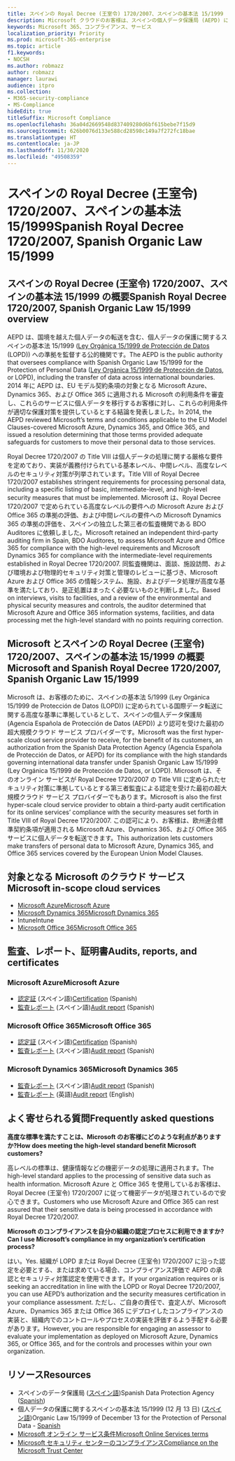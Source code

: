 ```yaml
---
title: スペインの Royal Decree (王室令) 1720/2007、スペインの基本法 15/1999
description: Microsoft クラウドのお客様は、スペインの個人データ保護局 (AEPD) により国境を越えたデータの転送の許可を受けています。
keywords: Microsoft 365、コンプライアンス、サービス
localization_priority: Priority
ms.prod: microsoft-365-enterprise
ms.topic: article
f1.keywords:
- NOCSH
ms.author: robmazz
author: robmazz
manager: laurawi
audience: itpro
ms.collection:
- M365-security-compliance
- MS-Compliance
hideEdit: true
titleSuffix: Microsoft Compliance
ms.openlocfilehash: 36a04d2669548d837409280d6bf615bebe7f15d9
ms.sourcegitcommit: 626b0076d133e588cd28598c149a7f272fc18bae
ms.translationtype: HT
ms.contentlocale: ja-JP
ms.lasthandoff: 11/30/2020
ms.locfileid: "49508359"
---
```

# <a name="spanish-royal-decree-17202007-spanish-organic-law-151999"></a><span data-ttu-id="07e01-104">スペインの Royal Decree (王室令) 1720/2007、スペインの基本法 15/1999</span><span class="sxs-lookup"><span data-stu-id="07e01-104">Spanish Royal Decree 1720/2007, Spanish Organic Law 15/1999</span></span>

## <a name="spanish-royal-decree-17202007-spanish-organic-law-151999-overview"></a><span data-ttu-id="07e01-105">スペインの Royal Decree (王室令) 1720/2007、スペインの基本法 15/1999 の概要</span><span class="sxs-lookup"><span data-stu-id="07e01-105">Spanish Royal Decree 1720/2007, Spanish Organic Law 15/1999 overview</span></span>

<span data-ttu-id="07e01-106">AEPD は、国境を越えた個人データの転送を含む、個人データの保護に関するスペインの基本法 15/1999 ([Ley Orgánica 15/1999 de Protección de Datos](https://www.boe.es/buscar/act.php?id=BOE-A-1999-23750) (LOPD)) への準拠を監督する公的機関です。</span><span class="sxs-lookup"><span data-stu-id="07e01-106">The AEPD is the public authority that oversees compliance with Spanish Organic Law 15/1999 for the Protection of Personal Data ([Ley Orgánica 15/1999 de Protección de Datos](https://www.boe.es/buscar/act.php?id=BOE-A-1999-23750), or LOPD), including the transfer of data across international boundaries.</span></span> <span data-ttu-id="07e01-107">2014 年に AEPD は、EU モデル契約条項の対象となる Microsoft Azure、Dynamics 365、および Office 365 に適用される Microsoft の利用条件を審査し、これらのサービスに個人データを移行するお客様に対し、これらの利用条件が適切な保護対策を提供しているとする結論を発表しました。</span><span class="sxs-lookup"><span data-stu-id="07e01-107">In 2014, the AEPD reviewed Microsoft’s terms and conditions applicable to the EU Model Clauses-covered Microsoft Azure, Dynamics 365, and Office 365, and issued a resolution determining that those terms provided adequate safeguards for customers to move their personal data to those services.</span></span>

<span data-ttu-id="07e01-108">Royal Decree 1720/2007 の Title VIII は個人データの処理に関する厳格な要件を定めており、実装が義務付けられている基本レベル、中間レベル、高度なレベルのセキュリティ対策が列挙されています。</span><span class="sxs-lookup"><span data-stu-id="07e01-108">Title VIII of Royal Decree 1720/2007 establishes stringent requirements for processing personal data, including a specific listing of basic, intermediate-level, and high-level security measures that must be implemented.</span></span> <span data-ttu-id="07e01-109">Microsoft は、Royal Decree 1720/2007 で定められている高度なレベルの要件への Microsoft Azure および Office 365 の準拠の評価、および中間レベルの要件への Microsoft Dynamics 365 の準拠の評価を、スペインの独立した第三者の監査機関である BDO Auditores に依頼しました。</span><span class="sxs-lookup"><span data-stu-id="07e01-109">Microsoft retained an independent third-party auditing firm in Spain, BDO Auditores, to assess Microsoft Azure and Office 365 for compliance with the high-level requirements and Microsoft Dynamics 365 for compliance with the intermediate-level requirements established in Royal Decree 1720/2007.</span></span> <span data-ttu-id="07e01-110">同監査機関は、面談、施設訪問、および環境および物理的セキュリティ対策と管理のレビューに基づき、Microsoft Azure および Office 365 の情報システム、施設、およびデータ処理が高度な基準を満たしており、是正処置はまったく必要ないものと判断しました。</span><span class="sxs-lookup"><span data-stu-id="07e01-110">Based on interviews, visits to facilities, and a review of the environmental and physical security measures and controls, the auditor determined that Microsoft Azure and Office 365 information systems, facilities, and data processing met the high-level standard with no points requiring correction.</span></span>

## <a name="microsoft-and-spanish-royal-decree-17202007-spanish-organic-law-151999"></a><span data-ttu-id="07e01-111">Microsoft とスペインの Royal Decree (王室令) 1720/2007、スペインの基本法 15/1999 の概要</span><span class="sxs-lookup"><span data-stu-id="07e01-111">Microsoft and Spanish Royal Decree 1720/2007, Spanish Organic Law 15/1999</span></span>

<span data-ttu-id="07e01-112">Microsoft は、お客様のために、スペインの基本法 5/1999 (Ley Orgánica 15/1999 de Protección de Datos (LOPD)) に定められている国際データ転送に関する高度な基準に準拠しているとして、スペインの個人データ保護局 (Agencia Española de Protección de Datos (AEPD)) より認可を受けた最初の超大規模クラウド サービス プロバイダーです。</span><span class="sxs-lookup"><span data-stu-id="07e01-112">Microsoft was the first hyper-scale cloud service provider to receive, for the benefit of its customers, an authorization from the Spanish Data Protection Agency (Agencia Española de Protección de Datos, or AEPD) for its compliance with the high standards governing international data transfer under Spanish Organic Law 15/1999 (Ley Orgánica 15/1999 de Protección de Datos, or LOPD).</span></span> <span data-ttu-id="07e01-113">Microsoft は、そのオンライン サービスが Royal Decree 1720/2007 の Title VIII に定められたセキュリティ対策に準拠しているとする第三者監査による認定を受けた最初の超大規模クラウド サービス プロバイダーでもあります。</span><span class="sxs-lookup"><span data-stu-id="07e01-113">Microsoft is also the first hyper-scale cloud service provider to obtain a third-party audit certification for its online services’ compliance with the security measures set forth in Title VIII of Royal Decree 1720/2007.</span></span> <span data-ttu-id="07e01-114">この認可により、お客様は、欧州連合標準契約条項が適用される Microsoft Azure、Dynamics 365、および Office 365 サービスに個人データを転送できます。</span><span class="sxs-lookup"><span data-stu-id="07e01-114">This authorization lets customers make transfers of personal data to Microsoft Azure, Dynamics 365, and Office 365 services covered by the European Union Model Clauses.</span></span>

## <a name="microsoft-in-scope-cloud-services"></a><span data-ttu-id="07e01-115">対象となる Microsoft のクラウド サービス</span><span class="sxs-lookup"><span data-stu-id="07e01-115">Microsoft in-scope cloud services</span></span>

- [<span data-ttu-id="07e01-116">Microsoft Azure</span><span class="sxs-lookup"><span data-stu-id="07e01-116">Microsoft Azure</span></span>](https://aka.ms/AzureCompliance)
- [<span data-ttu-id="07e01-117">Microsoft Dynamics 365</span><span class="sxs-lookup"><span data-stu-id="07e01-117">Microsoft Dynamics 365</span></span>](https://aka.ms/d365-compliance-list)
- <span data-ttu-id="07e01-118">Intune</span><span class="sxs-lookup"><span data-stu-id="07e01-118">Intune</span></span>
- [<span data-ttu-id="07e01-119">Microsoft Office 365</span><span class="sxs-lookup"><span data-stu-id="07e01-119">Microsoft Office 365</span></span>](https://aka.ms/o365-compliance-framework)

## <a name="audits-reports-and-certificates"></a><span data-ttu-id="07e01-120">監査、レポート、証明書</span><span class="sxs-lookup"><span data-stu-id="07e01-120">Audits, reports, and certificates</span></span>

### <a name="microsoft-azure"></a><span data-ttu-id="07e01-121">Microsoft Azure</span><span class="sxs-lookup"><span data-stu-id="07e01-121">Microsoft Azure</span></span>

- <span data-ttu-id="07e01-122">[認定証](https://servicetrust.microsoft.com/ViewPage/MSComplianceGuide?command=Download&downloadType=Document&downloadId=1b6465af-d3c7-4738-be6e-3ab31c01b839&docTab=4ce99610-c9c0-11e7-8c2c-f908a777fa4d_GRC_Assessment_Reports) (スペイン語)</span><span class="sxs-lookup"><span data-stu-id="07e01-122">[Certification](https://servicetrust.microsoft.com/ViewPage/MSComplianceGuide?command=Download&downloadType=Document&downloadId=1b6465af-d3c7-4738-be6e-3ab31c01b839&docTab=4ce99610-c9c0-11e7-8c2c-f908a777fa4d_GRC_Assessment_Reports) (Spanish)</span></span>
- <span data-ttu-id="07e01-123">[監査レポート](https://servicetrust.microsoft.com/ViewPage/MSComplianceGuide?command=Download&downloadType=Document&downloadId=10c093a0-1f83-43c5-8f47-3ddc481cc2e9&docTab=4ce99610-c9c0-11e7-8c2c-f908a777fa4d_GRC_Assessment_Reports) (スペイン語)</span><span class="sxs-lookup"><span data-stu-id="07e01-123">[Audit report](https://servicetrust.microsoft.com/ViewPage/MSComplianceGuide?command=Download&downloadType=Document&downloadId=10c093a0-1f83-43c5-8f47-3ddc481cc2e9&docTab=4ce99610-c9c0-11e7-8c2c-f908a777fa4d_GRC_Assessment_Reports) (Spanish)</span></span>

### <a name="microsoft-office-365"></a><span data-ttu-id="07e01-124">Microsoft Office 365</span><span class="sxs-lookup"><span data-stu-id="07e01-124">Microsoft Office 365</span></span>

- <span data-ttu-id="07e01-125">[認定証](https://servicetrust.microsoft.com/ViewPage/MSComplianceGuide?command=Download&downloadType=Document&downloadId=0455a8c5-f458-40c4-b7bb-b936b5ab99f5&docTab=4ce99610-c9c0-11e7-8c2c-f908a777fa4d_GRC_Assessment_Reports) (スペイン語)</span><span class="sxs-lookup"><span data-stu-id="07e01-125">[Certification](https://servicetrust.microsoft.com/ViewPage/MSComplianceGuide?command=Download&downloadType=Document&downloadId=0455a8c5-f458-40c4-b7bb-b936b5ab99f5&docTab=4ce99610-c9c0-11e7-8c2c-f908a777fa4d_GRC_Assessment_Reports) (Spanish)</span></span>
- <span data-ttu-id="07e01-126">[監査レポート](https://servicetrust.microsoft.com/ViewPage/MSComplianceGuide?command=Download&downloadType=Document&downloadId=aecfad3e-2a46-44fd-96fb-1cbe83c6a00d&docTab=4ce99610-c9c0-11e7-8c2c-f908a777fa4d_GRC_Assessment_Reports) (スペイン語)</span><span class="sxs-lookup"><span data-stu-id="07e01-126">[Audit report](https://servicetrust.microsoft.com/ViewPage/MSComplianceGuide?command=Download&downloadType=Document&downloadId=aecfad3e-2a46-44fd-96fb-1cbe83c6a00d&docTab=4ce99610-c9c0-11e7-8c2c-f908a777fa4d_GRC_Assessment_Reports) (Spanish)</span></span>

### <a name="microsoft-dynamics-365"></a><span data-ttu-id="07e01-127">Microsoft Dynamics 365</span><span class="sxs-lookup"><span data-stu-id="07e01-127">Microsoft Dynamics 365</span></span>

- <span data-ttu-id="07e01-128">[監査レポート](https://servicetrust.microsoft.com/ViewPage/MSComplianceGuide?command=Download&downloadType=Document&downloadId=1339c931-f316-4521-88fc-d60ef1d84106&docTab=4ce99610-c9c0-11e7-8c2c-f908a777fa4d_GRC_Assessment_Reports) (スペイン語)</span><span class="sxs-lookup"><span data-stu-id="07e01-128">[Audit report](https://servicetrust.microsoft.com/ViewPage/MSComplianceGuide?command=Download&downloadType=Document&downloadId=1339c931-f316-4521-88fc-d60ef1d84106&docTab=4ce99610-c9c0-11e7-8c2c-f908a777fa4d_GRC_Assessment_Reports) (Spanish)</span></span>
- <span data-ttu-id="07e01-129">[監査レポート](https://servicetrust.microsoft.com/ViewPage/MSComplianceGuide?command=Download&downloadType=Document&downloadId=9efdba37-fa64-4d09-9703-714187435024&docTab=4ce99610-c9c0-11e7-8c2c-f908a777fa4d_GRC_Assessment_Reports) (英語)</span><span class="sxs-lookup"><span data-stu-id="07e01-129">[Audit report](https://servicetrust.microsoft.com/ViewPage/MSComplianceGuide?command=Download&downloadType=Document&downloadId=9efdba37-fa64-4d09-9703-714187435024&docTab=4ce99610-c9c0-11e7-8c2c-f908a777fa4d_GRC_Assessment_Reports) (English)</span></span>

## <a name="frequently-asked-questions"></a><span data-ttu-id="07e01-130">よく寄せられる質問</span><span class="sxs-lookup"><span data-stu-id="07e01-130">Frequently asked questions</span></span>

<span data-ttu-id="07e01-131">**高度な標準を満たすことは、Microsoft のお客様にどのような利点がありますか?**</span><span class="sxs-lookup"><span data-stu-id="07e01-131">**How does meeting the high-level standard benefit Microsoft customers?**</span></span>

<span data-ttu-id="07e01-132">高レベルの標準は、健康情報などの機密データの処理に適用されます。</span><span class="sxs-lookup"><span data-stu-id="07e01-132">The high-level standard applies to the processing of sensitive data such as health information.</span></span> <span data-ttu-id="07e01-133">Microsoft Azure と Office 365 を使用しているお客様は、Royal Decree (王室令) 1720/2007 に従って機密データが処理されているので安心できます。</span><span class="sxs-lookup"><span data-stu-id="07e01-133">Customers who use Microsoft Azure and Office 365 can rest assured that their sensitive data is being processed in accordance with Royal Decree 1720/2007.</span></span>

<span data-ttu-id="07e01-134">**Microsoft のコンプライアンスを自分の組織の認定プロセスに利用できますか?**</span><span class="sxs-lookup"><span data-stu-id="07e01-134">**Can I use Microsoft’s compliance in my organization’s certification process?**</span></span>

<span data-ttu-id="07e01-135">はい。</span><span class="sxs-lookup"><span data-stu-id="07e01-135">Yes.</span></span> <span data-ttu-id="07e01-136">組織が LOPD または Royal Decree (王室令) 1720/2007 に沿った認定を必要とする、または求めている場合、コンプライアンス評価で AEPD の承認とセキュリティ対策認定を使用できます。</span><span class="sxs-lookup"><span data-stu-id="07e01-136">If your organization requires or is seeking an accreditation in line with the LOPD or Royal Decree 1720/2007, you can use AEPD’s authorization and the security measures certification in your compliance assessment.</span></span> <span data-ttu-id="07e01-137">ただし、ご自身の責任で、査定人が、Microsoft Azure、Dynamics 365 または Office 365 にデプロイしたコンプライアンスの実装と、組織内でのコントロールやプロセスの実装を評価するよう手配する必要があります。</span><span class="sxs-lookup"><span data-stu-id="07e01-137">However, you are responsible for engaging an assessor to evaluate your implementation as deployed on Microsoft Azure, Dynamics 365, or Office 365, and for the controls and processes within your own organization.</span></span>

## <a name="resources"></a><span data-ttu-id="07e01-138">リソース</span><span class="sxs-lookup"><span data-stu-id="07e01-138">Resources</span></span>

- <span data-ttu-id="07e01-139">スペインのデータ保護局 ([スペイン語](https://www.agpd.es/portalwebAGPD/index-ides-idphp.php))</span><span class="sxs-lookup"><span data-stu-id="07e01-139">Spanish Data Protection Agency ([Spanish](https://www.agpd.es/portalwebAGPD/index-ides-idphp.php))</span></span>
- <span data-ttu-id="07e01-140">個人データの保護に関するスペインの基本法 15/1999 (12 月 13 日) ([スペイン語](https://www.boe.es/buscar/act.php?id=BOE-A-1999-23750))</span><span class="sxs-lookup"><span data-stu-id="07e01-140">Organic Law 15/1999 of December 13 for the Protection of Personal Data - [Spanish](https://www.boe.es/buscar/act.php?id=BOE-A-1999-23750)</span></span>
- [<span data-ttu-id="07e01-141">Microsoft オンライン サービス条件</span><span class="sxs-lookup"><span data-stu-id="07e01-141">Microsoft Online Services terms</span></span>](https://aka.ms/Online-Services-Terms)
- [<span data-ttu-id="07e01-142">Microsoft セキュリティ センターのコンプライアンス</span><span class="sxs-lookup"><span data-stu-id="07e01-142">Compliance on the Microsoft Trust Center</span></span>](https://www.microsoft.com/trust-center/compliance/compliance-overview)

